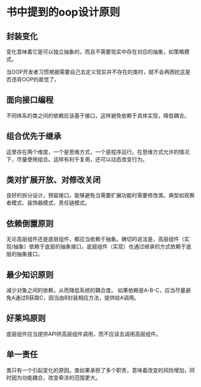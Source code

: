 # 书中提到的oop设计原则
## 封装变化

变化意味着它是可以独立抽象的，而且不需要现实中存在对应的抽象，如策略模式。

当OOP开发者习惯根据需要自己去定义现实并不存在的类时，就不会再困扰这是否违背OOP的直觉了。

## 面向接口编程

不同体系的类之间的依赖应该基于接口，这样避免依赖于具体实现，降低耦合。

## 组合优先于继承

这里存在两个维度，一个是思维方式，一个是程序运行。在思维方式允许的情况下，尽量使用组合。这样有利于复用，还可以动态改变行为。

## 类对扩展开放、对修改关闭

良好的拆分设计，预留接口，能够避免当需要扩展功能时需要修改类。典型如观察者模式、装饰器模式、责任链模式。

## 依赖倒置原则

无论高层组件还是底层组件，都应当依赖于抽象。确切的说法是，高层组件（实现/抽象）依赖于底层的抽象接口，底层组件（实现）也通过继承的方式依赖于底层的抽象接口。

## 最少知识原则

减少对象之间的依赖，从而降低系统的耦合度。
如果依赖是A-B-C，应当尽量避免A通过B获取C，因当由B封装相应方法，提供给A调用。

## 好莱坞原则

底层组件应当提供API供高层组件调用，而不应该去调用高层组件。

## 单一责任

类只有一个引起变化的原因。类如果承担了多个职责，意味着改变的风险增加，同时因为功能耦合，改变牵涉的范围更大。
